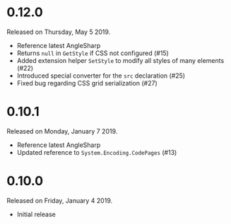 # 0.12.0

Released on Thursday, May 5 2019.

- Reference latest AngleSharp
- Returns `null` in `GetStyle` if CSS not configured (#15)
- Added extension helper `SetStyle` to modify all styles of many elements (#22)
- Introduced special converter for the `src` declaration (#25)
- Fixed bug regarding CSS grid serialization (#27)

# 0.10.1

Released on Monday, January 7 2019.

- Reference latest AngleSharp
- Updated reference to `System.Encoding.CodePages` (#13)

# 0.10.0

Released on Friday, January 4 2019.

- Initial release
